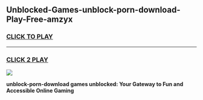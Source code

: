 
## Unblocked-Games-unblock-porn-download-Play-Free-amzyx
<h3>
<a href="https://premium76.site?title=unblock-porn-download&ref=10A">CLICK TO PLAY</a></h3>
<hr>

<h3>
<a href="https://premium76.site?title=unblock-porn-download&ref=10A">CLICK 2 PLAY</a>
  
</h3>

<a href="https://premium76.site?title=unblock-porn-download&ref=10A"><img src="https://clearcache.store/games.png"></a>


**unblock-porn-download games unblocked: Your Gateway to Fun and Accessible Online Gaming**

